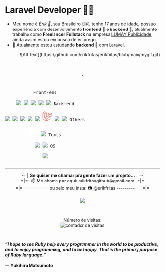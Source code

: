 <!--
**erikfritas/erikfritas** is a ✨ _special_ ✨ repository because its `README.md` (this file) appears on your GitHub profile.

Here are some ideas to get you started:

- 🔭 I’m currently working on ...
- 🌱 I’m currently learning ...
- 👯 I’m looking to collaborate on ...
- 🤔 I’m looking for help with ...
- 💬 Ask me about ...
- 📫 How to reach me: ...
- 😄 Pronouns: ...
- ⚡ Fun fact: ...
-->

<h1>Laravel Developer 🍟✨</h1>

<p align="center">
  <p align="left">
    <ul>
      <li>Meu nome é <i>Érik 🍟</i>, sou Brasileiro 🇧🇷, tenho 17 anos de idade, possuo experiência com desenvolvimento <strong>frontend 🔭</strong> e <strong>backend 🔭</strong>, atualmente trabalho como <strong>Freelancer Fullstack</strong> na empresa <a href="https://lumaypublicidade.com/">LUMAY Publicidade</a>, ainda assim estou em busca de emprego.</li>
      <li>🔭 Atualmente estou estudando <strong>backend 🌱</strong> com Laravel.</li>
    </ul>
  </p>
  <p align="right">
    ![Alt Text](https://github.com/erikfritas/erikfritas/blob/main/mygif.gif)
  </p>
  
  <br>
  
  <p align="center">
    <a href="https://lumaypublicidade.com/#contato">
      <img height="175vw" alt="" src="https://github-readme-stats.vercel.app/api?username=erikfritas&show_icons=true&theme=ocean_dark&include_all_commits=true&count_private=true"/>
      <img height="175vw" alt="" src="https://github-readme-stats.vercel.app/api/top-langs/?username=erikfritas&layout=compact&langs_count=7&bg_color=5,511,115&text_color=CCF&title_color=FCF" />
    </a>
  </p>
  
</p>

<br>

<p style="display: inline-block;" align="center">
  <kbd>
    <kbd>Front-end</kbd>
    <br>
    <br>
    <img width="30px" src="https://cdn.jsdelivr.net/gh/devicons/devicon/icons/html5/html5-original.svg" /> 
    <img width="30px" src="https://cdn.jsdelivr.net/gh/devicons/devicon/icons/css3/css3-plain.svg" /> 
    <img width="30px" src="https://cdn.jsdelivr.net/gh/devicons/devicon/icons/sass/sass-original.svg" /> 
    <img width="30px" src="https://cdn.jsdelivr.net/gh/devicons/devicon/icons/javascript/javascript-original.svg" />
    <img width="30px" src="https://cdn.jsdelivr.net/gh/devicons/devicon/icons/jquery/jquery-original.svg" />
  </kbd>
  <kbd>
    <kbd>Back-end</kbd>
    <br>
    <br>
    <img width="30px" src="https://cdn.jsdelivr.net/gh/devicons/devicon/icons/php/php-original.svg" />
    <img width="30px" src="https://cdn.jsdelivr.net/gh/devicons/devicon/icons/composer/composer-original.svg" />
    <img width="30px" src="https://cdn.jsdelivr.net/gh/devicons/devicon/icons/typescript/typescript-original.svg" />
    <img width="30px" src="https://cdn.jsdelivr.net/gh/devicons/devicon/icons/nodejs/nodejs-original.svg" />
    <img width="30px" src="https://cdn.jsdelivr.net/gh/devicons/devicon/icons/mysql/mysql-plain.svg" />
    <img width="30px" src="./laravel-2.svg" />
    <img width="30px" src="https://cdn.jsdelivr.net/gh/devicons/devicon/icons/ruby/ruby-original.svg" />
    <img width="30px" src="https://cdn.jsdelivr.net/gh/devicons/devicon/icons/rails/rails-original-wordmark.svg" />
  </kbd>
  <kbd>
    <kbd>Others</kbd>
    <br>
    <br>
    <img width="30px" src="./bash.svg" />
    <img width="30px" src="https://cdn.jsdelivr.net/gh/devicons/devicon/icons/python/python-original.svg" />
  </kbd>
  <kbd>
    <kbd>Tools</kbd>
    <br>
    <br>
    <img width="30px" src="https://cdn.jsdelivr.net/gh/devicons/devicon/icons/vscode/vscode-original.svg" />
    <img width="30px" src="https://cdn.jsdelivr.net/gh/devicons/devicon/icons/gimp/gimp-original.svg" />
  </kbd>
  <kbd>
    <kbd>OS</kbd>
    <br>
    <br>
    <img width="30px" src="https://cdn.jsdelivr.net/gh/devicons/devicon/icons/ubuntu/ubuntu-plain.svg" />
  </kbd>
</p>
<hr>

<footer align="center">
  <p align="center">
    -=|. <strong>Se quiser me chamar pra gente fazer um projeto...</strong> .|=-<br>
    -=|=- 📫 Me chame por aqui: erikfritasgithub@gmail.com -=|=-<br>
    -=|=------------- ou pelo meu insta: 📷 @erikfritas -------------=|=-<br><br>
  <a href="https://instagram.com/erikfritas" target="_blank"><img src="https://img.shields.io/badge/-Instagram-%23E4405F?style=for-the-badge&logo=instagram&logoColor=white" target="_blank"></a>
  </p>
  <br>
  <p align="center">
    Número de visitas: <br> <img src="https://profile-counter.glitch.me/erikfritas/count.svg" alt="contador de visitas">
  </p>
  <br>
  <p align="left">
     <strong>
           <i>“I hope to see Ruby help every programmer in the world to be productive, and to enjoy programming, and to be happy. That is the primary purpose of Ruby language.”</i>
    <br><br>
    — Yukihiro Matsumoto
     </strong>
  </p>
</footer>

